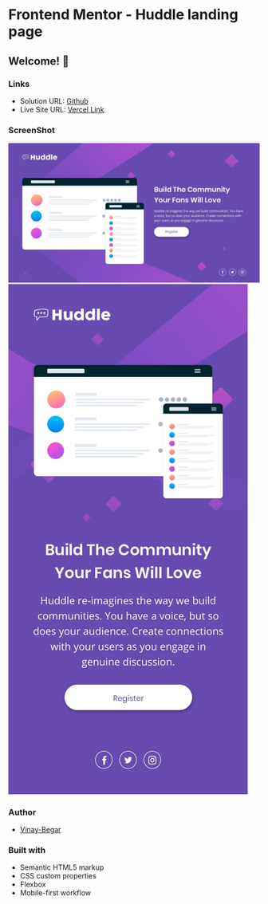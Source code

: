 # Frontend Mentor - Huddle landing page
## Welcome! 👋

### Links

- Solution URL: [Github](https://github.com/vinay-begar/huddle-landing-page)
- Live Site URL: [Vercel Link](https://recipe-page-tau-eight.vercel.app/)

### ScreenShot

![Desktop](./design/desktop-design.jpg)
![Mobile](./design/mobile-design.jpg)

### Author

- [Vinay-Begar](https://www.linkedin.com/in/vinay-begar/)


### Built with

- Semantic HTML5 markup
- CSS custom properties
- Flexbox
- Mobile-first workflow
